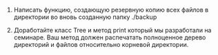 1. Написать функцию, создающую резервную копию всех файлов в директории во вновь созданную папку ./backup

2. Доработайте класс Tree и метод print который мы разработали на семинаре. Ваш метод должен распечатать полноценное дерево директорий и файлов относительно корневой директории.
